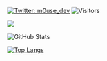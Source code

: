 [![Twitter: m0use_dev](https://img.shields.io/twitter/follow/m0use_dev?style=social)](https://twitter.com/m0use_dev)
![Visitors](https://visitor-badge.glitch.me/badge?page_id=m0use-dev&left_color=gray&right_color=blue)

![](https://github-profile-summary-cards.vercel.app/api/cards/profile-details?username=m0use-dev&theme=vue)

![GitHub Stats](https://github-readme-stats.vercel.app/api?username=m0use-dev&show_icons=true&count_private=true&theme=dracula)


[![Top Langs](https://github-readme-stats.vercel.app/api/top-langs/?username=m0use-dev&layout=compact&langs_count=6&count_private=true)](https://github.com/anuraghazra/github-readme-stats)
